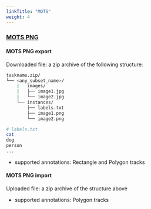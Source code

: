 ```yaml
---
linkTitle: "MOTS"
weight: 4
---
```


### [MOTS PNG](https://www.vision.rwth-aachen.de/page/mots)<a id="mots" />

#### MOTS PNG export

Downloaded file: a zip archive of the following structure:

```bash
taskname.zip/
└── <any_subset_name>/
    |   images/
    |   ├── image1.jpg
    |   └── image2.jpg
    └── instances/
        ├── labels.txt
        ├── image1.png
        └── image2.png

# labels.txt
cat
dog
person
...
```

- supported annotations: Rectangle and Polygon tracks

#### MOTS PNG import

Uploaded file: a zip archive of the structure above

- supported annotations: Polygon tracks

